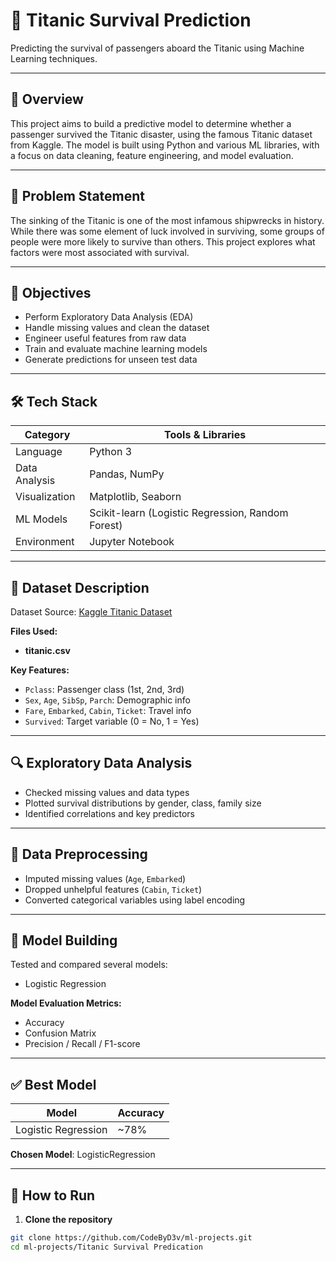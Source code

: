 # 🚢 Titanic Survival Prediction

Predicting the survival of passengers aboard the Titanic using Machine Learning techniques.

---

## 📌 Overview

This project aims to build a predictive model to determine whether a passenger survived the Titanic disaster, using the famous Titanic dataset from Kaggle. The model is built using Python and various ML libraries, with a focus on data cleaning, feature engineering, and model evaluation.

---

## 🧠 Problem Statement

The sinking of the Titanic is one of the most infamous shipwrecks in history. While there was some element of luck involved in surviving, some groups of people were more likely to survive than others. This project explores what factors were most associated with survival.

---

## 🎯 Objectives

- Perform Exploratory Data Analysis (EDA)
- Handle missing values and clean the dataset
- Engineer useful features from raw data
- Train and evaluate machine learning models
- Generate predictions for unseen test data

---

## 🛠️ Tech Stack

| Category         | Tools & Libraries                                 |
|------------------|---------------------------------------------------|
| Language         | Python 3                                          |
| Data Analysis    | Pandas, NumPy                                     |
| Visualization    | Matplotlib, Seaborn                               |
| ML Models        | Scikit-learn (Logistic Regression, Random Forest) |
| Environment      | Jupyter Notebook                                  |

---

## 📁 Dataset Description

Dataset Source: [Kaggle Titanic Dataset](https://www.kaggle.com/competitions/titanic/data)

**Files Used:**
- **titanic.csv**

**Key Features:**
- `Pclass`: Passenger class (1st, 2nd, 3rd)
- `Sex`, `Age`, `SibSp`, `Parch`: Demographic info
- `Fare`, `Embarked`, `Cabin`, `Ticket`: Travel info
- `Survived`: Target variable (0 = No, 1 = Yes)

---

## 🔍 Exploratory Data Analysis

- Checked missing values and data types
- Plotted survival distributions by gender, class, family size
- Identified correlations and key predictors

---

## 🧹 Data Preprocessing

- Imputed missing values (`Age`, `Embarked`)
- Dropped unhelpful features (`Cabin`, `Ticket`)
- Converted categorical variables using label encoding

---

## 🧪 Model Building

Tested and compared several models:

- Logistic Regression

**Model Evaluation Metrics:**
- Accuracy
- Confusion Matrix
- Precision / Recall / F1-score

---

## ✅ Best Model

| Model               | Accuracy |
| ------------------- | -------- |
| Logistic Regression | ~78%     |

**Chosen Model**: LogisticRegression

---

## 🚀 How to Run

1. **Clone the repository**
```bash
git clone https://github.com/CodeByD3v/ml-projects.git
cd ml-projects/Titanic Survival Predication

